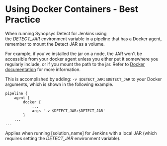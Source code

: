 # Using Docker Containers - Best Practice
When running Synopsys Detect for Jenkins using the *DETECT\_JAR* environment variable in a pipeline that has a Docker agent, remember to mount the Detect JAR as a volume.

For example, if you've installed the jar on a node, the JAR won't be accessible from your docker agent unless you either put it somewhere you regularly
include, or if you mount the path to the jar. Refer to [Docker documentation](https://docs.docker.com/storage/bind-mounts/#choose-the--v-or---mount-flag) for more information.

This is accomplished by adding:
`-v $DETECT_JAR:$DETECT_JAR` to your Docker arguments, which is shown in the following example. 

```
pipeline {
    agent {
        docker {
            ...
            args '-v $DETECT_JAR:$DETECT_JAR'
        }
    ...
...
```

Applies when running [solution_name] for Jenkins with a local JAR (which requires setting the *DETECT\_JAR* environment variable).
